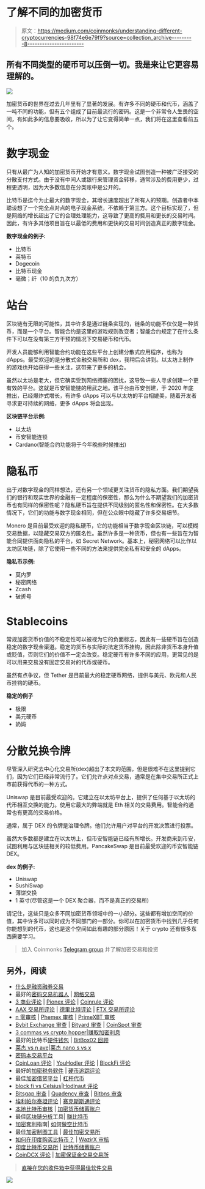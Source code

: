 # 了解不同的加密货币

> 原文：<https://medium.com/coinmonks/understanding-different-cryptocurrencies-98f74e6e79f9?source=collection_archive---------8----------------------->

## 所有不同类型的硬币可以压倒一切。我是来让它更容易理解的。

![](img/8bf974b8373c4bfc52317e83b6561c1c.png)

加密货币的世界在过去几年里有了显著的发展。有许多不同的硬币和代币，涵盖了一吨不同的功能，但有五个组成了目前最流行的密码。这是一个非常令人生畏的空间，有如此多的信息要吸收，所以为了让它变得简单一点，我们将在这里查看前五个。

# **数字现金**

只有从最广为人知的加密货币开始才有意义。数字现金试图创造一种被广泛接受的分散支付方式。由于没有中间人或银行来管理资金转移，通常涉及的费用更少，过程更透明，因为大多数信息在分类账中是公开的。

比特币是迄今为止最大的数字现金，其增长速度超出了所有人的预期。创造者中本聪设想了一个完全点对点的电子现金系统，不依赖于第三方。这个目标实现了，但是网络的增长超出了它的合理处理能力，这导致了更高的费用和更长的交易时间。因此，有许多其他项目旨在以最低的费用和更快的交易时间创造真正的数字现金。

**数字现金的例子:**

*   比特币
*   莱特币
*   Dogecoin
*   比特币现金
*   毫微；纤（10 的负九次方）

# **站台**

区块链有无限的可能性，其中许多是通过链条实现的，链条的功能不仅仅是一种货币，而是一个平台。智能合约是这里的游戏规则改变者；智能合约规定了在什么条件下可以在没有第三方干预的情况下交易硬币和代币。

开发人员能够利用智能合约功能在这些平台上创建分散式应用程序，也称为 dApps。最受欢迎的是分散式金融交易所和 dex，我稍后会讲到。以太坊上制作的游戏也开始获得一些关注，这带来了更多的机会。

虽然以太坊是老大，但它确实受到网络拥塞的困扰，这导致一些人寻求创建一个更有效的平台。这就是币安智能链的用武之地。该平台由币安创建，于 2020 年底推出，已经爆炸式增长，有许多 dApps 可以与以太坊的平台相媲美，随着开发者寻求更可持续的网络，更多 dApps 将会出现。

**区块链平台示例:**

*   以太坊
*   币安智能连锁
*   Cardano(智能合约功能将于今年晚些时候推出)

# **隐私币**

出于对数字现金的同样想法，还有另一个领域更关注货币的隐私方面。我们期望我们的银行和现实世界的金融有一定程度的保密性，那么为什么不期望我们的加密货币也有同样的保密性呢？隐私硬币旨在提供不同级别的匿名性和保密性。在大多数情况下，它们的功能与数字现金相同，但在公众眼中隐藏了许多交易细节。

Monero 是目前最受欢迎的隐私硬币，它的功能相当于数字现金区块链，可以模糊交易数据，以隐藏交易双方的匿名性。虽然许多是一种货币，但也有一些旨在为智能合同提供面向隐私的平台，如 Secret Network。基本上，秘密网络可以比作以太坊区块链，除了它使用一些不同的方法来提供完全私有和安全的 dApps。

**隐私币示例:**

*   莫内罗
*   秘密网络
*   Zcash
*   破折号

# **Stablecoins**

常规加密货币价值的不稳定性可以被视为它的负面标志，因此有一些硬币旨在创造稳定的数字现金渠道。稳定的货币与实际的法定货币挂钩，因此除非货币本身升值或贬值，否则它们的价值不一定会改变。稳定硬币有许多不同的应用，更常见的是可以用来交易没有固定交易对的代币或硬币。

虽然有点争议，但 Tether 是目前最大的稳定硬币网络，提供与美元、欧元和人民币挂钩的硬币。

**稳定的例子**

*   极限
*   美元硬币
*   奶妈

# **分散兑换令牌**

尽管深入研究去中心化交易所(dex)超出了本文的范围，但是很难不在这里提到它们，因为它们已经非常流行了。它们允许点对点交易，通常是在集中交易所正式上市前获得代币的一种方式。

Uniswap 是目前最受欢迎的。它建立在以太坊平台上，提供了任何基于以太坊的代币相互交换的能力。使用它最大的弊端就是 Eth 相关的交易费用。智能合约通常也有更高的交易价格。

通常，属于 DEX 的令牌是治理令牌。他们允许用户对平台的开发决策进行投票。

虽然大多数都是建立在以太坊上，但币安智能链已经有所增长。开发商来到币安，试图利用与区块链相关的较低费用。PancakeSwap 是目前最受欢迎的币安智能链 DEX。

**dex 的例子:**

*   Uniswap
*   SushiSwap
*   薄饼交换
*   1 英寸(尽管这是一个 DEX 聚合器，而不是真正的交易所)

请记住，这些只是众多不同加密货币领域中的一小部分。这些都有增加空间的价值，其中许多可以同时成为不同部门的一部分。你可以在加密货币中找到几乎任何你能想到的代币，这也是这个空间如此有趣的部分原因！关于 crypto 还有很多东西需要学习。

> 加入 Coinmonks [Telegram group](https://t.me/joinchat/EPmjKpNYwRMsBI4p) 并了解加密交易和投资

## 另外，阅读

*   [什么是融资融券交易](https://blog.coincodecap.com/margin-trading)
*   最好的[密码交易机器人](/coinmonks/crypto-trading-bot-c2ffce8acb2a) | [网格交易](https://blog.coincodecap.com/grid-trading)
*   [3 商业评论](/coinmonks/3commas-review-an-excellent-crypto-trading-bot-2020-1313a58bec92) | [Pionex 评论](/coinmonks/pionex-review-exchange-with-crypto-trading-bot-1e459d0191ea) | [Coinrule 评论](/coinmonks/coinrule-review-2021-a-beginner-friendly-crypto-trading-bot-daf0504848ba)
*   [AAX 交易所评论](/coinmonks/aax-exchange-review-2021-67c5ea09330c) | [德里比特评论](/coinmonks/deribit-review-options-fees-apis-and-testnet-2ca16c4bbdb2) | [FTX 交易所评论](/coinmonks/ftx-crypto-exchange-review-53664ac1198f)
*   [n 零审核](/coinmonks/ngrave-zero-review-c465cf8307fc) | [Phemex 审核](/coinmonks/phemex-review-4cfba0b49e28) | [PrimeXBT 审核](/coinmonks/primexbt-review-88e0815be858)
*   [Bybit Exchange 审查](/coinmonks/bybit-exchange-review-dbd570019b71) | [Bityard 审查](/coinmonks/bityard-review-7d104239be35) | [CoinSpot 审查](https://blog.coincodecap.com/coinspot-review)
*   [3 commas vs crypto hopper](/coinmonks/3commas-vs-pionex-vs-cryptohopper-best-crypto-bot-6a98d2baa203)|[赚取加密利息](/coinmonks/earn-crypto-interest-b10b810fdda3)
*   最好的比特币[硬件钱包](/coinmonks/the-best-cryptocurrency-hardware-wallets-of-2020-e28b1c124069?source=friends_link&sk=324dd9ff8556ab578d71e7ad7658ad7c) | [BitBox02 回顾](/coinmonks/bitbox02-review-your-swiss-bitcoin-hardware-wallet-c36c88fff29)
*   [莱杰 vs n ave](/coinmonks/ledger-vs-ngrave-zero-7e40f0c1d694)|[莱杰 nano s vs x](/coinmonks/ledger-nano-s-vs-x-battery-hardware-price-storage-59a6663fe3b0)
*   [密码本交易平台](/coinmonks/top-10-crypto-copy-trading-platforms-for-beginners-d0c37c7d698c)
*   [CoinLoan 评论](/coinmonks/coinloan-review-18128b9badc4) | [YouHodler 评论](/coinmonks/youhodler-4-easy-ways-to-make-money-98969b9689f2) | [BlockFi 评论](/coinmonks/blockfi-review-53096053c097)
*   最好的[加密税务软件](/coinmonks/best-crypto-tax-tool-for-my-money-72d4b430816b) | [硬币追踪评论](/coinmonks/cointracking-review-a-reliable-cryptocurrency-tax-software-5114e3eb5737)
*   最佳[加密借贷平台](/coinmonks/top-5-crypto-lending-platforms-in-2020-that-you-need-to-know-a1b675cec3fa) | [杠杆代币](/coinmonks/leveraged-token-3f5257808b22)
*   [block fi vs Celsius](/coinmonks/blockfi-vs-celsius-vs-hodlnaut-8a1cc8c26630)|[Hodlnaut 评论](/coinmonks/hodlnaut-review-best-way-to-hodl-is-to-earn-interest-on-your-bitcoin-6658a8c19edf)
*   [Bitsgap 审查](/coinmonks/bitsgap-review-a-crypto-trading-bot-that-makes-easy-money-a5d88a336df2) | [Quadency 审查](/coinmonks/quadency-review-a-crypto-trading-automation-platform-3068eaa374e1) | [Bitbns 审查](/coinmonks/bitbns-review-38256a07e161)
*   [埃利帕尔泰坦评论](/coinmonks/ellipal-titan-review-85e9071dd029) | [赛克斯斯通评论](/coinmonks/secux-stone-hardware-wallet-review-15-discount-coupon-2020-7577032faa6e)
*   [本地比特币审核](/coinmonks/localbitcoins-review-6cc001c6ed56) | [加密货币储蓄账户](https://blog.coincodecap.com/cryptocurrency-savings-accounts)
*   最佳[区块链分析](https://bitquery.io/blog/best-blockchain-analysis-tools-and-software)工具| [赚比特币](/coinmonks/earn-bitcoin-6e8bd3c592d9)
*   [加密套利](/coinmonks/crypto-arbitrage-guide-how-to-make-money-as-a-beginner-62bfe5c868f6)指南| [如何做空比特币](/coinmonks/how-to-short-bitcoin-568a2d0b4ae5)
*   最佳[加密制图工具](/coinmonks/what-are-the-best-charting-platforms-for-cryptocurrency-trading-85aade584d80) | [最佳加密交易所](/coinmonks/crypto-exchange-dd2f9d6f3769)
*   [如何在印度购买比特币？](/coinmonks/buy-bitcoin-in-india-feb50ddfef94) | [WazirX 审核](/coinmonks/wazirx-review-5c811b074f5b)
*   [印度比特币交易所](/coinmonks/bitcoin-exchange-in-india-7f1fe79715c9) | [比特币储蓄账户](/coinmonks/bitcoin-savings-account-e65b13f92451)
*   [CoinDCX 评论](/coinmonks/coindcx-review-8444db3621a2) | [加密保证金交易交易所](https://blog.coincodecap.com/crypto-margin-trading-exchanges)

> [直接在您的收件箱中获得最佳软件交易](/coinmonks/newsletters/coinmonks)

[![](img/160ce73bd06d46c2250251e7d5969f9d.png)](https://medium.com/coinmonks/newsletters/coinmonks)